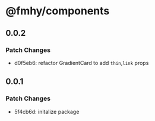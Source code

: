 # @fmhy/components

## 0.0.2

### Patch Changes

- d0f5eb6: refactor GradientCard to add `thin`,`link` props

## 0.0.1

### Patch Changes

- 5f4cb6d: initalize package
